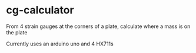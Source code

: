 # cg-calculator

From 4 strain gauges at the corners of a plate, calculate where a mass is on the plate

Currently uses an arduino uno and 4 HX711s
